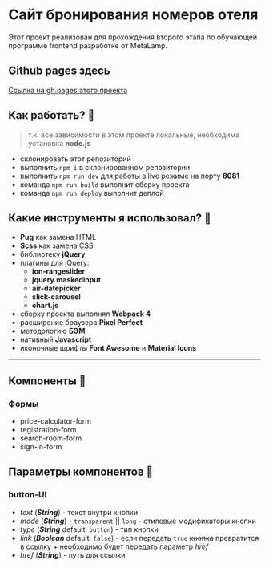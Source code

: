 # Сайт бронирования номеров отеля
Этот проект реализован для прохождения второго этапа по обучающей программе frontend разработке от MetaLamp.

## Github pages здесь
[Ссылка на gh.pages этого проекта](https://bunglebrot.github.io/hotel-the-toxin/)

## Как работать? :rocket:
> т.к. все зависимости в этом проекте локальные, необходима установка **node.js**
* склонировать этот репозиторий
* выполнить `npm i` в склонированном репозитории
* выполнить `npm run dev` для работы в live режиме на порту **8081**
* команда `npm run build` выполнит сборку проекта
* команда `npm run deploy` выполнит деплой

## Какие инструменты я использовал? :wrench:
* **Pug** как замена HTML
* **Scss** как замена CSS
* библиотеку **jQuery**
* плагины для jQuery:
  - **ion-rangeslider**
  - **jquery.maskedinput**
  - **air-datepicker**
  - **slick-carousel**
  - **chart.js**
* сборку проекта выполнял **Webpack 4**
* расширение браузера **Pixel Perfect**
* методологию **БЭМ**
* нативный **Javascript**
* иконочные шрифты **Font Awesome** и **Material Icons**

---

## Компоненты :open_file_folder:
### Формы
* price-calculator-form
* registration-form
* search-room-form
* sign-in-form

## Параметры компонентов :key:
### button-UI
- *text* (***String***) - текст внутри кнопки
- *mode* (***String***) - `transparent` || `long` - стилевые модификаторы кнопки
- *type* (***String*** default: `button`) - тип кнопки
- *link* (***Boolean*** default: `false`) - если передать `true` ~~кнопка~~ превратится в ссылку + необходимо будет передать параметр *href*
- *href* (***String***) - путь для ссылки
